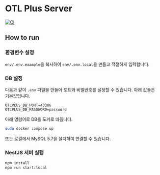 # OTL Plus Server

[![CI](https://github.com/sparcs-kaist/otlplus-server/actions/workflows/ci.yml/badge.svg?branch=main)](https://github.com/sparcs-kaist/otlplus-server/actions/workflows/ci.yml)

## How to run

### 환경변수 설정

`env/.env.example`을 복사하여 `env/.env.local`을 만들고 적절하게 입력합니다.

### DB 설정

다음과 같이 `.env` 파일을 만들어 포트와 비밀번호를 설정할 수 있습니다.
아래 값들은 기본값입니다.

```env
OTLPLUS_DB_PORT=43306
OTLPLUS_DB_PASSWORD=password
```

아래 명령어로 DB를 도커로 띄웁니다.

```sh
sudo docker compose up
```

또는 로컬에서 MySQL 5.7을 설치하여 연결할 수 있습니다.

### NestJS 서버 실행

```sh
npm install
npm run start:local
```
